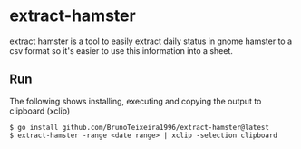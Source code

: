 # extract-hamster

extract hamster is a tool to easily extract daily status in gnome hamster to a csv format so it's easier to use this information into a sheet.


## Run

The following shows installing, executing and copying the output to clipboard (xclip)

``` console
$ go install github.com/BrunoTeixeira1996/extract-hamster@latest
$ extract-hamster -range <date range> | xclip -selection clipboard
```


